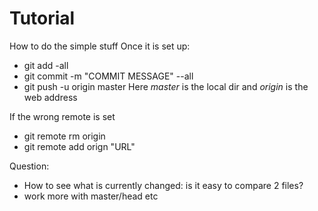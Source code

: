 # Tutorial

How to do the simple stuff
Once it is set up:
- git add -all
- git commit -m "COMMIT MESSAGE" --all
- git push -u origin master
Here *master* is the local dir and *origin* is the web address

If the wrong remote is set
- git remote rm origin
- git remote add orign "URL"

Question:
- How to see what is currently changed: is it easy to compare 2 files?
- work more with master/head etc
